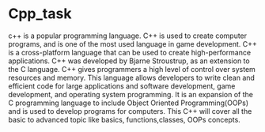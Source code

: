 # Cpp_task
c++ is a popular programming language. C++ is used to create computer programs, and is one of the most used language in game development.
C++ is a cross-platform language that can be used to create high-performance applications. 
C++ was developed by Bjarne Stroustrup, as an extension to the C language. 
C++ gives programmers a high level of control over system resources and memory.
This language allows developers to write clean and efficient code for large applications and software development, game development, and operating system programming. It is an expansion of the C programming language to include Object Oriented Programming(OOPs) and is used to develop programs for computers. This C++ will cover all the basic to advanced topic like basics, functions,classes, OOPs concepts.
